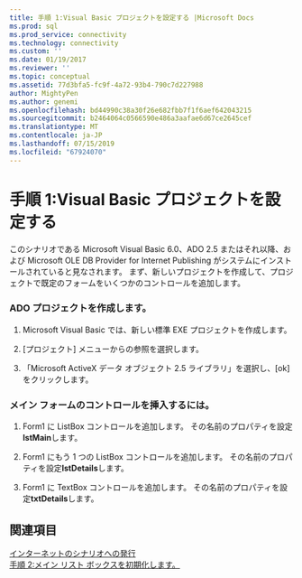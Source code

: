 ```yaml
---
title: 手順 1:Visual Basic プロジェクトを設定する |Microsoft Docs
ms.prod: sql
ms.prod_service: connectivity
ms.technology: connectivity
ms.custom: ''
ms.date: 01/19/2017
ms.reviewer: ''
ms.topic: conceptual
ms.assetid: 77d3bfa5-fc9f-4a72-93b4-790c7d227988
author: MightyPen
ms.author: genemi
ms.openlocfilehash: bd44990c38a30f26e682fbb7f1f6aef642043215
ms.sourcegitcommit: b2464064c0566590e486a3aafae6d67ce2645cef
ms.translationtype: MT
ms.contentlocale: ja-JP
ms.lasthandoff: 07/15/2019
ms.locfileid: "67924070"
---
```

# <a name="step-1-set-up-the-visual-basic-project"></a>手順 1:Visual Basic プロジェクトを設定する
このシナリオである Microsoft Visual Basic 6.0、ADO 2.5 またはそれ以降、および Microsoft OLE DB Provider for Internet Publishing がシステムにインストールされていると見なされます。 まず、新しいプロジェクトを作成して、プロジェクトで既定のフォームをいくつかのコントロールを追加します。  
  
### <a name="to-create-an-ado-project"></a>ADO プロジェクトを作成します。  
  
1.  Microsoft Visual Basic では、新しい標準 EXE プロジェクトを作成します。  
  
2.  [プロジェクト] メニューからの参照を選択します。  
  
3.  「Microsoft ActiveX データ オブジェクト 2.5 ライブラリ」を選択し、[ok] をクリックします。  
  
### <a name="to-insert-controls-on-the-main-form"></a>メイン フォームのコントロールを挿入するには。  
  
1.  Form1 に ListBox コントロールを追加します。 その名前のプロパティを設定**lstMain**します。  
  
2.  Form1 にもう 1 つの ListBox コントロールを追加します。 その名前のプロパティを設定**lstDetails**します。  
  
3.  Form1 に TextBox コントロールを追加します。 その名前のプロパティを設定**txtDetails**します。  
  
## <a name="see-also"></a>関連項目  
 [インターネットのシナリオへの発行](../../../ado/guide/data/internet-publishing-scenario.md)   
 [手順 2:メイン リスト ボックスを初期化します。](../../../ado/guide/data/step-2-initialize-the-main-list-box.md)
